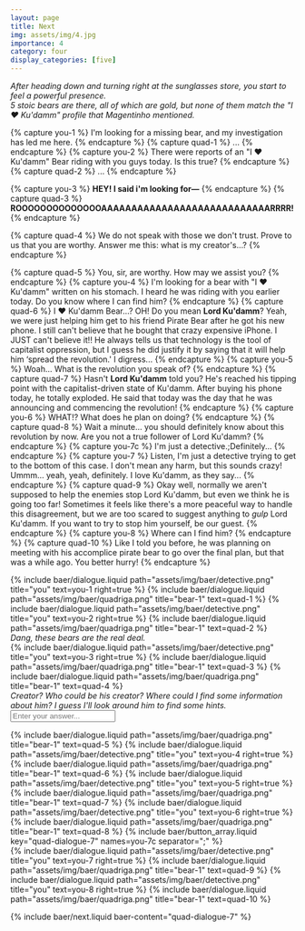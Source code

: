 ```yaml
---
layout: page
title: Next
img: assets/img/4.jpg
importance: 4
category: four
display_categories: [five]
---
```


<i>After heading down and turning right at the sunglasses store, you start to feel a powerful presence.</i>
<br>
<i>5 stoic bears are there, all of which are gold, but none of them match the "I &#x2764;&#xfe0f; Ku'damm" profile that Magentinho mentioned.</i>

{% capture you-1 %}
  I'm looking for a missing bear, and my investigation has led me here.
{% endcapture %}
{% capture quad-1 %}
  ...
{% endcapture %}
{% capture you-2 %}
  There were reports of an "I &#x2764;&#xfe0f; Ku'damm" Bear riding with you guys today. Is this true?
{% endcapture %}
{% capture quad-2 %}
  ...
{% endcapture %}

{% capture you-3 %}
  <b>HEY! I said i'm looking for—</b>
{% endcapture %}
{% capture quad-3 %}
  <b>ROOOOOOOOOOOOOOAAAAAAAAAAAAAAAAAAAAAAAAAAAARRRR!</b>
{% endcapture %}
<!-- TODO: resolve what we're having them find -->
{% capture quad-4 %}
  We do not speak with those we don't trust. Prove to us that you are worthy. Answer me this: what is my creator's…?
{% endcapture %}

{% capture quad-5 %}
  You, sir, are worthy. How may we assist you?
{% endcapture %}
{% capture you-4 %}
  I'm looking for a bear with "I &#x2764;&#xfe0f; Ku'damm" written on his stomach. I heard he was riding with you earlier today. Do you know where I can find him?
{% endcapture %}
{% capture quad-6 %}
  I &#x2764;&#xfe0f; Ku'damm Bear…? OH! Do you mean <b>Lord Ku'damm</b>? Yeah, we were just helping him get to his friend Pirate Bear after he got his new phone. I still can't believe that he bought that crazy expensive iPhone. I JUST can't believe it!! He always tells us that technology is the tool of capitalist oppression, but I guess he did justify it by saying that it will help him ‘spread the revolution.' I digress...
{% endcapture %}
{% capture you-5 %}
  Woah… What is the revolution you speak of?
{% endcapture %}
{% capture quad-7 %}
  Hasn't <b>Lord Ku'damm</b> told you? He's reached his tipping point with the capitalist-driven state of Ku'damm. After buying his phone today, he totally exploded. He said that today was the day that he was announcing and commencing the revolution!
{% endcapture %}
{% capture you-6 %}
  WHAT!? What does he plan on doing?
{% endcapture %}
{% capture quad-8 %}
  Wait a minute… you should definitely know about this revolution by now. Are you not a true follower of Lord Ku'damm?
{% endcapture %}
{% capture you-7c %}
  I'm just a detective.;Definitely...
{% endcapture %}
{% capture you-7 %}
  <span baer-content="quad-dialogue-7" baer-option="0">Listen, I'm just a detective trying to get to the bottom of this case. I don't mean any harm, but this sounds crazy! </span>
<span baer-content="quad-dialogue-7" baer-option="1">Ummm... yeah, yeah, definitely. I love Ku'damm, as they say...</span>
{% endcapture %}
{% capture quad-9 %}
  Okay well, normally we aren't supposed to help the enemies stop Lord Ku'damm, but even we think he is going too far! Sometimes it feels like there's a more peaceful way to handle this disagreement, but we are too scared to suggest anything to *gulp* Lord Ku'damm. If you want to try to stop him yourself, be our guest.
{% endcapture %}
{% capture you-8 %}
  Where can I find him?
{% endcapture %}
{% capture quad-10 %}
  Like I told you before, he was planning on meeting with his accomplice pirate bear to go over the final plan, but that was a while ago. You better hurry!
{% endcapture %}

<div class="baer-dialogue-group">
  {% include baer/dialogue.liquid path="assets/img/baer/detective.png" title="you" text=you-1 right=true %}
  {% include baer/dialogue.liquid path="assets/img/baer/quadriga.png" title="bear-1" text=quad-1 %}
  {% include baer/dialogue.liquid path="assets/img/baer/detective.png" title="you" text=you-2 right=true %}
  {% include baer/dialogue.liquid path="assets/img/baer/quadriga.png" title="bear-1" text=quad-2 %}
</div>

<div class="d-flex flex-row justify-content-sm-center">
  <i>Dang, these bears are the real deal.</i>
</div>

<div class="baer-dialogue-group">
  {% include baer/dialogue.liquid path="assets/img/baer/detective.png" title="you" text=you-3 right=true %}
  {% include baer/dialogue.liquid path="assets/img/baer/quadriga.png" title="bear-1" text=quad-3 %}
  {% include baer/dialogue.liquid path="assets/img/baer/quadriga.png" title="bear-1" text=quad-4 %}
</div>

<div class="d-flex flex-column align-items-center" style="gap: 5px">
  <i>Creator? Who could be his creator? Where could I find some information about him? I guess I'll look around him to find some hints.</i>
  <form baer-key="quadriga-riddle">
      <input placeholder="Enter your answer...">
  </form>
</div>


<div class="baer-dialogue-group" baer-content="quadriga-riddle">
  {% include baer/dialogue.liquid path="assets/img/baer/quadriga.png" title="bear-1" text=quad-5 %}
  {% include baer/dialogue.liquid path="assets/img/baer/detective.png" title="you" text=you-4 right=true %}
  {% include baer/dialogue.liquid path="assets/img/baer/quadriga.png" title="bear-1" text=quad-6 %}
  {% include baer/dialogue.liquid path="assets/img/baer/detective.png" title="you" text=you-5 right=true %}
  {% include baer/dialogue.liquid path="assets/img/baer/quadriga.png" title="bear-1" text=quad-7 %}
  {% include baer/dialogue.liquid path="assets/img/baer/detective.png" title="you" text=you-6 right=true %}
  {% include baer/dialogue.liquid path="assets/img/baer/quadriga.png" title="bear-1" text=quad-8 %}
  {% include baer/button_array.liquid key="quad-dialogue-7" names=you-7c separator=";" %}
  <div baer-content="quad-dialogue-7">
    {% include baer/dialogue.liquid path="assets/img/baer/detective.png" title="you" text=you-7 right=true %}
    {% include baer/dialogue.liquid path="assets/img/baer/quadriga.png" title="bear-1" text=quad-9 %}
    {% include baer/dialogue.liquid path="assets/img/baer/detective.png" title="you" text=you-8 right=true %}
    {% include baer/dialogue.liquid path="assets/img/baer/quadriga.png" title="bear-1" text=quad-10 %}
  </div>
</div>

{% include baer/next.liquid baer-content="quad-dialogue-7" %}
